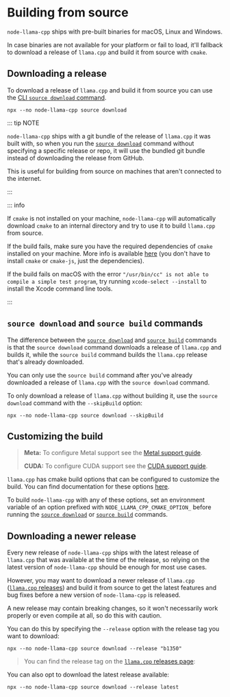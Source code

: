 # Building from source
`node-llama-cpp` ships with pre-built binaries for macOS, Linux and Windows.

In case binaries are not available for your platform or fail to load,
it'll fallback to download a release of `llama.cpp` and build it from source with `cmake`.

## Downloading a release
To download a release of `llama.cpp` and build it from source you can use the [CLI `source download` command](../cli/source/download.md).

```shell
npx --no node-llama-cpp source download
```

::: tip NOTE

`node-llama-cpp` ships with a git bundle of the release of `llama.cpp` it was built with,
so when you run the [`source download`](../cli/source/download.md) command without specifying a specific release or repo,
it will use the bundled git bundle instead of downloading the release from GitHub.

This is useful for building from source on machines that aren't connected to the internet.

:::

::: info

If `cmake` is not installed on your machine, `node-llama-cpp` will automatically download `cmake` to an internal directory and try to use it to build `llama.cpp` from source.

If the build fails, make sure you have the required dependencies of `cmake` installed on your machine. More info is available [here](https://github.com/cmake-js/cmake-js#:~:text=projectRoot/build%20%20%20%20%20%20%20%20%20%20%20%20%20%20%20%20%20%20%20%20%20%20%20%20%20%20%20%20%20%20%5Bstring%5D-,Requirements%3A,-CMake) (you don't have to install `cmake` or `cmake-js`, just the dependencies).

If the build fails on macOS with the error `"/usr/bin/cc" is not able to compile a simple test program`, try running `xcode-select --install` to install the Xcode command line tools.

:::

## `source download` and `source build` commands
The difference between the [`source download`](../cli/source/download.md) and [`source build`](../cli/source/build.md) commands
is that the `source download` command downloads a release of `llama.cpp` and builds it,
while the `source build` command builds the `llama.cpp` release that's already downloaded.

You can only use the `source build` command after you've already downloaded a release of `llama.cpp` with the `source download` command.

To only download a release of `llama.cpp` without building it, use the `source download` command with the `--skipBuild` option:
```shell
npx --no node-llama-cpp source download --skipBuild
```

## Customizing the build
> **Meta:** To configure Metal support see the [Metal support guide](./Metal.md).
> 
> **CUDA:** To configure CUDA support see the [CUDA support guide](./CUDA.md).

`llama.cpp` has cmake build options that can be configured to customize the build.
You can find documentation for these options [here](https://github.com/ggerganov/llama.cpp#blas-build).

To build `node-llama-cpp` with any of these options, set an environment variable of an option prefixed with `NODE_LLAMA_CPP_CMAKE_OPTION_` before running the [`source download`](../cli/source/download.md) or [`source build`](../cli/source/build.md) commands.

## Downloading a newer release
Every new release of `node-llama-cpp` ships with the latest release of `llama.cpp` that was available at the time of the release,
so relying on the latest version of `node-llama-cpp` should be enough for most use cases.

However, you may want to download a newer release of `llama.cpp` ([`llama.cpp` releases](https://github.com/ggerganov/llama.cpp/releases))
and build it from source to get the latest features and bug fixes before a new version of `node-llama-cpp` is released.

A new release may contain breaking changes, so it won't necessarily work properly or even compile at all, so do this with caution.

You can do this by specifying the `--release` option with the release tag you want to download:
```shell
npx --no node-llama-cpp source download --release "b1350"
```

> You can find the release tag on the [`llama.cpp` releases page](https://github.com/ggerganov/llama.cpp/releases):

You can also opt to download the latest release available:
```shell
npx --no node-llama-cpp source download --release latest
```

